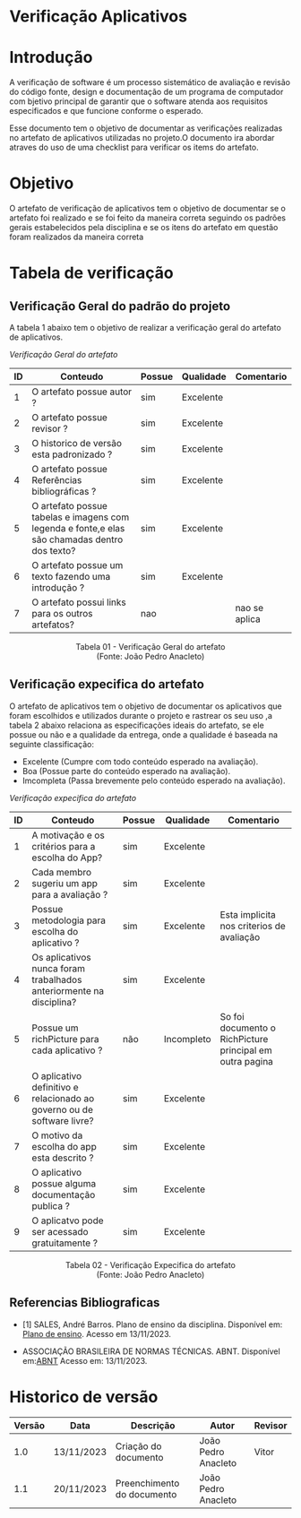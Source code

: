 # Verificação Aplicativos

# Introdução

A verificação de software é um processo sistemático de avaliação e revisão do código fonte, design e documentação de um programa de computador com bjetivo principal de garantir que o software atenda aos requisitos especificados e que funcione conforme o esperado. 

Esse documento tem o objetivo de documentar as verificações realizadas no artefato de aplicativos utilizadas no projeto.O documento ira abordar atraves do uso de uma checklist para verificar os items do artefato.

# Objetivo

O artefato de verificação de aplicativos tem o objetivo de documentar se o artefato foi realizado e se foi feito da maneira correta seguindo os padrões gerais estabelecidos pela disciplina e se os itens do artefato em questão foram realizados da maneira correta

# Tabela de verificação

## Verificação Geral do padrão do projeto

A tabela 1 abaixo tem o objetivo de realizar a verificação geral do artefato de aplicativos.

*Verificação Geral do artefato*

| ID  | Conteudo                                                                                      | Possue | Qualidade | Comentario    |
| --- | --------------------------------------------------------------------------------------------- | ------ | --------- | ------------- |
| 1   | O artefato possue autor ?                                                                     | sim    | Excelente |               |
| 2   | O artefato possue revisor ?                                                                   | sim    | Excelente |               |
| 3   | O historico de versão esta padronizado ?                                                      | sim    | Excelente |               |
| 4   | O artefato possue Referências bibliográficas ?                                                | sim    | Excelente |               |
| 5   | O artefato possue tabelas e imagens com legenda e fonte,e elas são chamadas dentro dos texto? | sim    | Excelente |               |
| 6   | O artefato possue um texto fazendo uma introdução ?                                           | sim    | Excelente |               |
| 7   | O artefato possui links para os outros artefatos?                                             | nao    |           | nao se aplica |

<p align="center">
Tabela 01 - Verificação Geral do artefato<br>
(Fonte: João Pedro Anacleto)
</p>

## Verificação expecifica do artefato

O artefato de aplicativos tem o objetivo de documentar os aplicativos que foram escolhidos e utilizados durante o projeto e rastrear os seu uso ,a tabela 2 abaixo relaciona as especificações ideais do artefato, se ele possue ou não e a qualidade da entrega, onde a qualidade é baseada na seguinte classificação:

- Excelente (Cumpre com todo conteúdo esperado na avaliação).
- Boa (Possue parte do conteúdo esperado na avaliação).
- Imcompleta (Passa brevemente pelo conteúdo esperado na avaliação).

*Verificação expecifica do artefato*

| ID  | Conteudo                                                               | Possue | Qualidade  | Comentario                                               |
| --- | ---------------------------------------------------------------------- | ------ | ---------- | -------------------------------------------------------- |
| 1   | A motivação e os critérios para a escolha do App?                      | sim    | Excelente  |                                                          |
| 2   | Cada membro sugeriu um app para a avaliação ?                          | sim    | Excelente  |                                                          |
| 3   | Possue metodologia para escolha do aplicativo ?                        | sim    | Excelente  | Esta implicita nos criterios de avaliação                |
| 4   | Os aplicativos nunca foram trabalhados anteriormente na disciplina?    | sim    | Excelente  |                                                          |
| 5   | Possue um richPicture para cada aplicativo ?                           | não    | Incompleto | So foi documento o RichPicture principal em outra pagina |
| 6   | O aplicativo definitivo e relacionado ao governo ou de software livre? | sim    | Excelente  |                                                          |
| 7   | O motivo da escolha do app esta descrito ?                             | sim    | Excelente  |                                                          |
| 8   | O aplicativo possue alguma documentação publica ?                      | sim    | Excelente  |                                                          |
| 9   | O aplicatvo pode ser acessado gratuitamente ?                          | sim    | Excelente  |                                                          |

<p align="center">
Tabela 02 - Verificação Expecifica do artefato<br>
(Fonte: João Pedro Anacleto)
</p>

## Referencias Bibliograficas

- [1] SALES, André Barros. Plano de ensino da disciplina. Disponível em: [Plano de ensino](https://aprender3.unb.br/pluginfile.php/2692699/mod_resource/content/34/Plano_de_Ensino%20RE%20022023%20Turma%202.pdf ). Acesso em 13/11/2023.

- ASSOCIAÇÃO BRASILEIRA DE NORMAS TÉCNICAS. ABNT. Disponível em:[ABNT](https://www.abnt.org.br/) Acesso em: 13/11/2023.

# Historico de versão

| Versão | Data       | Descrição                  | Autor               | Revisor |
| ------ | ---------- | -------------------------- | ------------------- | ------- |
| 1.0    | 13/11/2023 | Criação do documento       | João Pedro Anacleto | Vitor   |
| 1.1    | 20/11/2023 | Preenchimento do documento | João Pedro Anacleto |         |